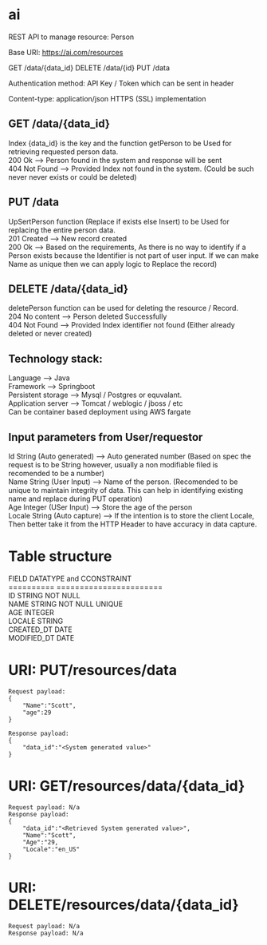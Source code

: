 # ai
REST API to manage resource: Person

Base URI: https://ai.com/resources

GET /data/{data_id}
DELETE /data/{id}
PUT /data

Authentication method:
API Key / Token which can be sent in header

Content-type: application/json
HTTPS (SSL) implementation

GET	/data/{data_id}	
--------------------
Index {data_id}	is the key and the function getPerson to be Used for retrieving requested person data. <br/>
     200 Ok        --> Person found in the system and response will be sent <br/>
     404 Not Found --> Provided Index not found in the system. (Could be such never never exists or could be deleted) <br/>


PUT	/data
---------
UpSertPerson function (Replace if exists else Insert) to be Used for replacing the entire person data. <br/>
    201 Created --> New record created <br/>
    200 Ok --> Based on the requirements, As there is no way to identify if a Person exists because the Identifier is not part of user input. If we can make Name as unique then we can apply logic to Replace the record)

DELETE /data/{data_id}
----------------------
deletePerson function can be used for deleting the resource / Record.	<br/>
   204 No content --> Person deleted Successfully <br/>
   404 Not Found  --> Provided Index identifier not found (Either already deleted or never created)


Technology stack:
-----------------
Language --> Java <br/>
Framework --> Springboot <br/>
Persistent storage --> Mysql / Postgres  or equvalant. <br/>
Application server --> Tomcat / weblogic / jboss / etc <br/>
Can be container based deployment using AWS fargate <br/>

Input parameters from User/requestor
------------------------------------
Id     String  (Auto generated) --> Auto generated number (Based on spec the request is to be String however, usually a non modifiable filed is recomended to be a number)<br/>
Name   String  (User Input)     --> Name of the person. (Recomended to be unique to maintain integrity of data. This can help in identifying existing name and replace during PUT operation)<br/>
Age    Integer (USer Input)     --> Store the age of the person<br/>
Locale String  (Auto capture)   --> If the intention is to store the client Locale, Then better take it from the HTTP Header to have accuracy in data capture.


Table structure
===============
FIELD       DATATYPE and CCONSTRAINT<br/>
==========  =======================<br/>
ID          STRING  NOT NULL <br/>
NAME        STRING  NOT NULL UNIQUE<br/>
AGE         INTEGER <br/>
LOCALE      STRING  <br/>
CREATED_DT  DATE<br/>
MODIFIED_DT DATE<br/>

URI: PUT/resources/data
=======================
    Request payload:
    {
        "Name":"Scott",
        "age":29
    }

    Response payload:
    {
        "data_id":"<System generated value>"
    }

URI: GET/resources/data/{data_id}
=================================
    Request payload: N/a
    Response payload:
    {
        "data_id":"<Retrieved System generated value>",
        "Name":"Scott",
        "Age":"29,
        "Locale":"en_US"
    }

URI: DELETE/resources/data/{data_id}
====================================
    Request payload: N/a
    Response payload: N/a
       
    
